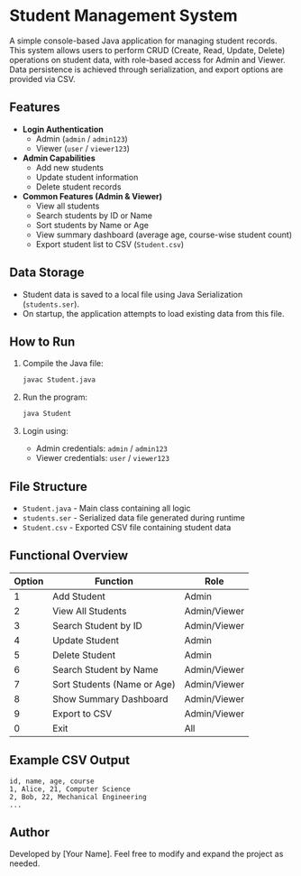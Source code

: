 
# Student Management System

A simple console-based Java application for managing student records. This system allows users to perform CRUD (Create, Read, Update, Delete) operations on student data, with role-based access for Admin and Viewer. Data persistence is achieved through serialization, and export options are provided via CSV.

## Features

- **Login Authentication**
  - Admin (`admin` / `admin123`)
  - Viewer (`user` / `viewer123`)
- **Admin Capabilities**
  - Add new students
  - Update student information
  - Delete student records
- **Common Features (Admin & Viewer)**
  - View all students
  - Search students by ID or Name
  - Sort students by Name or Age
  - View summary dashboard (average age, course-wise student count)
  - Export student list to CSV (`Student.csv`)

## Data Storage

- Student data is saved to a local file using Java Serialization (`students.ser`).
- On startup, the application attempts to load existing data from this file.

## How to Run

1. Compile the Java file:
   ```bash
   javac Student.java
   ```

2. Run the program:
   ```bash
   java Student
   ```

3. Login using:
   - Admin credentials: `admin` / `admin123`
   - Viewer credentials: `user` / `viewer123`

## File Structure

- `Student.java` - Main class containing all logic
- `students.ser` - Serialized data file generated during runtime
- `Student.csv` - Exported CSV file containing student data

## Functional Overview

| Option | Function                        | Role     |
|--------|----------------------------------|----------|
| 1      | Add Student                      | Admin    |
| 2      | View All Students                | Admin/Viewer |
| 3      | Search Student by ID            | Admin/Viewer |
| 4      | Update Student                  | Admin    |
| 5      | Delete Student                  | Admin    |
| 6      | Search Student by Name          | Admin/Viewer |
| 7      | Sort Students (Name or Age)     | Admin/Viewer |
| 8      | Show Summary Dashboard          | Admin/Viewer |
| 9      | Export to CSV                   | Admin/Viewer |
| 0      | Exit                             | All      |

## Example CSV Output

```csv
id, name, age, course
1, Alice, 21, Computer Science
2, Bob, 22, Mechanical Engineering
...
```

## Author

Developed by [Your Name]. Feel free to modify and expand the project as needed.
